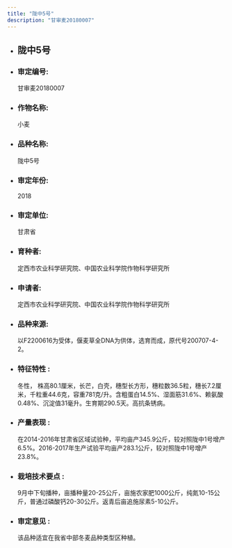 ```yaml
---
title: "陇中5号"
description: "甘审麦20180007"
---
```

* ## 陇中5号
* ###  审定编号:  
   甘审麦20180007

*  ### 作物名称:  
   小麦

*   ###  品种名称: 
    陇中5号

*   ### 审定年份: 
    2018

*   ### 审定单位:  
    甘肃省

*   ### 育种者:  
    定西市农业科学研究院、中国农业科学院作物科学研究所

*   ### 申请者:  
    定西市农业科学研究院、中国农业科学院作物科学研究所

*   ### 品种来源:  
    以F2200616为受体，偃麦草全DNA为供体，选育而成，原代号200707-4-2。

*   ### 特征特性 : 
    冬性， 株高80.1厘米，长芒，白壳，穗型长方形，穗粒数36.5粒，穗长7.2厘米，千粒重44.6克，容重781克/升。含粗蛋白14.5%、湿面筋31.6%、赖氨酸0.48%、沉淀值31毫升。生育期290.5天。高抗条锈病。

*   ### 产量表现 : 
    在2014-2016年甘肃省区域试验种，平均亩产345.9公斤，较对照陇中1号增产6.5%。2016-2017年生产试验平均亩产283.1公斤，较对照陇中1号增产23.8%。

*   ### 栽培技术要点 : 
    9月中下旬播种，亩播种量20-25公斤，亩施农家肥1000公斤，纯氮10-15公斤，普通过磷酸钙20-30公斤。返青后亩追施尿素5-10公斤。

*   ### 审定意见 : 
    该品种适宜在我省中部冬麦品种类型区种植。
